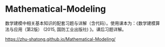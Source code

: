 # Mathematical-Modeling
数学建模中相关基本知识的配套习题与详解（含代码）。使用课本为：《数学建模算法与应用（第2版） (2015, 国防工业出版社) 》。课后习题详解。

https://zhu-shatong.github.io/Mathematical-Modeling/
